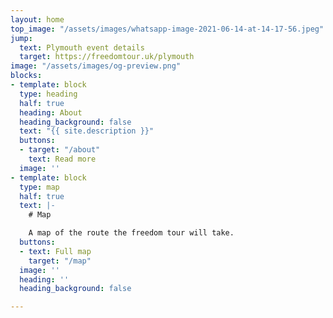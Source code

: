 ```yaml
---
layout: home
top_image: "/assets/images/whatsapp-image-2021-06-14-at-14-17-56.jpeg"
jump:
  text: Plymouth event details
  target: https://freedomtour.uk/plymouth
image: "/assets/images/og-preview.png"
blocks:
- template: block
  type: heading
  half: true
  heading: About
  heading_background: false
  text: "{{ site.description }}"
  buttons:
  - target: "/about"
    text: Read more
  image: ''
- template: block
  type: map
  half: true
  text: |-
    # Map

    A map of the route the freedom tour will take.
  buttons:
  - text: Full map
    target: "/map"
  image: ''
  heading: ''
  heading_background: false

---
```

